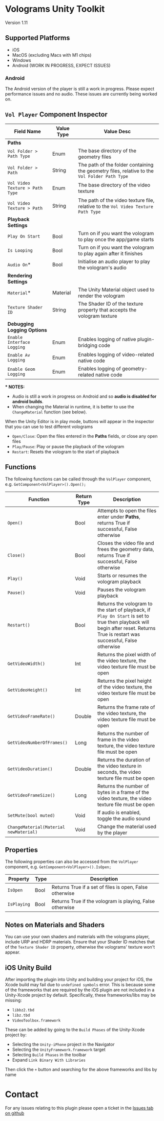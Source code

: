 # Volograms Unity Toolkit 
Version 1.11

## Supported Platforms 
* iOS
* MacOS (excluding Macs with M1 chips)
* Windows 
* Android (WORK IN PROGRESS, EXPECT ISSUES)

### Android 
The Android version of the player is still a work in progress. Please expect performance issues and no audio. These issues are currently being worked on. 

## `Vol Player` Component Inspector

| Field Name                        | Value Type    | Value Desc |
| ---                               | ---           | ---        |
| **Paths**                         |               |   |
| `Vol Folder > Path Type`          | Enum          | The base directory of the geometry files |
| `Vol Folder > Path`               | String        | The path of the folder containing the geometry files, relative to the `Vol Folder Path Type` |
| `Vol Video Texture > Path Type`   | Enum          | The base directory of the video texture |
| `Vol Video Texture > Path`        | String        | The path of the video texture file, relative to the `Vol Video Texture Path Type` |
| **Playback Settings**             |               |   |
| `Play On Start`                   | Bool          | Turn on if you want the vologram to play once the app/game starts |
| `Is Looping`                      | Bool          | Turn on if you want the vologram to play again after it finishes |
| `Audio On`\*                      | Bool          | Initialise an audio player to play the vologram's audio   |
| **Rendering Settings**            |               |   |
| `Material`\*                      | Material      | The Unity Material object used to render the vologram |
| `Texture Shader ID`               | String        | The Shader ID of the texture property that accepts the vologram texture |
| **Debugging Logging Options**     |               |   |
| `Enable Interface Logging`        | Enum          | Enables logging of native plugin-bridging code   | 
| `Enable Av Logging`               | Enum          | Enables logging of video-related native code  | 
| `Enable Geom Logging`             | Enum          | Enables logging of geometry-related native code  | 

**\* NOTES:** 
* Audio is still a work in progress on Android and so **audio is disabled for android builds**.
* When changing the Material in runtime, it is better to use the `ChangeMaterial` function (see below).

When the Unity Editor is in play mode, buttons will appear in the inspector that you can use to test different volograms 
* `Open/Close`: Open the files entered in the **Paths** fields, or close any open files
* `Play/Pause`: Play or pause the playback of the vologram
* `Restart`: Resets the vologram to the start of playback 

## Functions 

The following functions can be called through the `VolPlayer` component, e.g. `GetComponent<VolPlayer>().Open();`

| Function | Return Type | Description |
| --- | --- | --- |
| `Open()` | Bool | Attempts to open the files enter under **Paths**, returns True if successful, False otherwise |
| `Close()` | Bool | Closes the video file and frees the geometry data, returns True if successful, False otherwise |
| `Play()` | Void | Starts or resumes the vologram playback |
| `Pause()` | Void | Pauses the vologram playback |
| `Restart()` | Bool | Returns the vologram to the start of playback, if `Play On Start` is set to true then playback will begin after reset. Returns True is restart was successful, False otherwise | 
| `GetVideoWidth()` | Int | Returns the pixel width of the video texture, the video texture file must be open | 
| `GetVideoHeight()` | Int | Returns the pixel height of the video texture, the video texture file must be open | 
| `GetVideoFrameRate()` | Double | Returns the frame rate of the video texture, the video texture file must be open | 
| `GetVideoNumberOfFrames()` | Long | Returns the number of frame in the video texture, the video texture file must be open |
| `GetVideoDuration()` | Double | Returns the duration of the video texture in seconds, the video texture file must be open |
| `GetVideoFrameSize()` | Long | Returns the number of bytes in a frame of the video texture, the video texture file must be open |
| `SetMute(bool muted)` | Void | If audio is enabled, toggle the audio sound | 
| `ChangeMaterial(Material newMaterial)` | Void | Change the material used by the player |

## Properties 

The following properties can also be accessed from the `VolPlayer` component, e.g. `GetComponent<VolPlayer>().IsOpen;`

| Property | Type | Description |
| --- | --- | --- | 
| `IsOpen` | Bool | Returns True if a set of files is open, False otherwise |
| `IsPlaying` | Bool | Returns True if the vologram is playing, False otherwise |

## Notes on Materials and Shaders

You can use your own shaders and materials with the volograms player, include URP and HDRP materials. 
Ensure that your Shader ID matches that of the `Texture Shader ID` property, otherwise the volograms'
texture won't appear.

## iOS Unity Build
After importing the plugin into Unity and building your project for iOS, the Xcode build may fail due to `undefined symbols` error. This is because some of the frameworks that are required by the iOS plugin are not included in a Unity-Xcode project by default. Specifically, these frameworks/libs may be missing:

* `libbz2.tbd`
* `libz.tbd`
* `VideoToolbox.framework`

These can be added by going to the `Build Phases` of the Unity-Xcode project by:

* Selecting the `Unity-iPhone` project in the Navigator
* Selecting the `UnityFramework.framework` target
* Selecting `Build Phases` in the toolbar
* Expand `Link Binary With Libraries`

Then click the `+` button and searching for the above frameworks and libs by name

# Contact

For any issues relating to this plugin please open a ticket in the [Issues tab on github](https://github.com/Volograms/volograms_unity_plugin/issues)